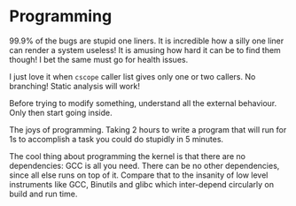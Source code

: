 # Programming

99.9% of the bugs are stupid one liners. It is incredible how a silly one liner can render a system useless! It is amusing how hard it can be to find them though! I bet the same must go for health issues.

I just love it when `cscope` caller list gives only one or two callers. No branching! Static analysis will work!

Before trying to modify something, understand all the external behaviour. Only then start going inside.

The joys of programming. Taking 2 hours to write a program that will run for 1s to accomplish a task you could do stupidly in 5 minutes.

The cool thing about programming the kernel is that there are no dependencies: GCC is all you need. There can be no other dependencies, since all else runs on top of it. Compare that to the insanity of low level instruments like GCC, Binutils and glibc which inter-depend circularly on build and run time.
